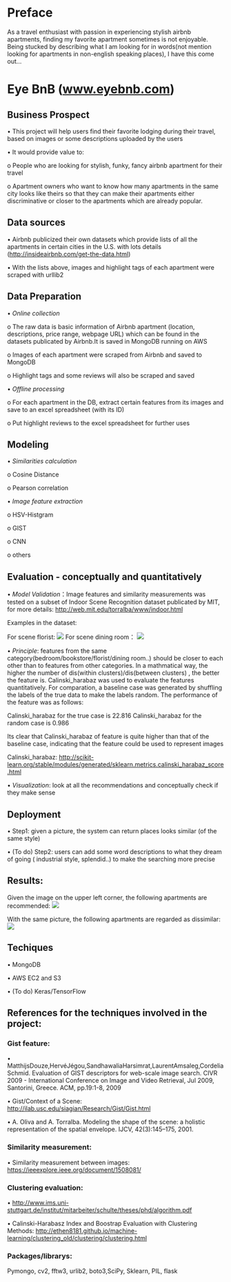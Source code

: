 # Preface

As a travel enthusiast with passion in experiencing stylish airbnb apartments, finding my favorite apartment sometimes is not enjoyable. Being stucked by describing what I am looking for in words(not mention looking for apartments in non-english speaking places), I have this come out...


# Eye BnB (www.eyebnb.com)

## Business Prospect

•	This project will help users find their favorite lodging during their travel, based on images or some descriptions uploaded by the users

•	It would provide value to:

 o	People who are looking for stylish, funky, fancy airbnb apartment for their travel
 
 o	Apartment owners who want to know how many apartments in the same city looks like theirs so that they can make their apartments either discriminative or closer to the apartments which are already popular. 

## Data sources

•	Airbnb publicized their own datasets which provide lists of all the apartments in certain cities in the U.S. with lots details (http://insideairbnb.com/get-the-data.html)

•	With the lists above, images and highlight tags of each apartment were scraped with urllib2

## Data Preparation

•	*Online collection*

  o The raw data is basic information of Airbnb apartment (location, descriptions, price range, webpage URL) which can be found in the datasets publicated by Airbnb.It is saved in MongoDB running on AWS
  

o	Images of each apartment were scraped from Airbnb and saved to MongoDB
  
  o	Highlight tags and some reviews will also be scraped and saved

•	*Offline processing*

  o	For each apartment in the DB, extract certain features from its images and save to an excel spreadsheet (with its ID) 
  
  o	Put highlight reviews to the excel spreadsheet for further uses
  
## Modeling

•	*Similarities calculation*
  
  o	Cosine Distance
  
  o	Pearson correlation


  
•	*Image feature extraction*
  
  o	HSV-Histgram
  
  o	GIST

  o CNN
  
  o	others

## Evaluation - conceptually and quantitatively

 • *Model Validation*：Image features and similarity measurements was tested on a subset of Indoor Scene Recognition dataset publicated by MIT, for more details: http://web.mit.edu/torralba/www/indoor.html

Examples in the dataset:

For scene florist:
<img src="https://github.com/starfoe/Eye-bnb/blob/master/iconImage/Picture2.png"> </img>
For scene dining room：
<img src="https://github.com/starfoe/Eye-bnb/blob/master/iconImage/Picture3.png"> </img>

•  *Principle*: features from the same category(bedroom/bookstore/florist/dining room..) should be closer to each other than to features from other categories. In a mathmatical way, the higher the number of dis(within clusters)/dis(between clusters) , the better the feature is.
  Calinski_harabaz was used to evaluate the features quantitatively. For comparation, a baseline case was generated by shuffling the labels of the true data to make the labels random. The performance of the feature was as follows:



  Calinski_harabaz for the true case is 22.816
  Calinski_harabaz for the random case is 0.986
  
  Its clear that Calinski_harabaz of feature is quite higher than that of the baseline case, indicating that the feature could be used to represent images
  
Calinski_harabaz: <url> http://scikit-learn.org/stable/modules/generated/sklearn.metrics.calinski_harabaz_score.html</url>

•	*Visualization*: look at all the recommendations and conceptually check if they make sense

## Deployment

•	Step1: given a picture, the system can return places looks similar (of the same style)

•	(To do) Step2: users can add some word descriptions to what they dream of going ( industrial style, splendid..) to make the searching more precise


## Results:


Given the image on the upper left corner, the following apartments are recommended:
<img src="https://github.com/starfoe/Eye-bnb/blob/master/iconImage/true_case.png"></img>

With the same picture, the following apartments are regarded as dissimilar:
<img src="https://github.com/starfoe/Eye-bnb/blob/master/iconImage/true_case_BAD.png"></img> 
 
 



## Techiques 

•	MongoDB

•	AWS EC2 and S3

• (To do) Keras/TensorFlow 


## References for the techniques involved in the project:

### Gist feature: 

  • MatthijsDouze,HervéJégou,SandhawaliaHarsimrat,LaurentAmsaleg,CordeliaSchmid. Evaluation of GIST descriptors for web-scale image search. CIVR 2009 - International Conference on Image and Video Retrieval, Jul 2009, Santorini, Greece. ACM, pp.19:1-8, 2009
  
  • Gist/Context of a Scene: <url> http://ilab.usc.edu/siagian/Research/Gist/Gist.html </url>

  • A. Oliva and A. Torralba. Modeling the shape of the scene: a holistic representation of the spatial envelope. IJCV, 42(3):145–175, 2001.
  
### Similarity measurement:

 • Similarity measurement between images: <url> https://ieeexplore.ieee.org/document/1508081/</url>
 
### Clustering evaluation:

 • <url> http://www.ims.uni-stuttgart.de/institut/mitarbeiter/schulte/theses/phd/algorithm.pdf </url>
 
 • Calinski-Harabasz Index and Boostrap Evaluation with Clustering Methods: <url> http://ethen8181.github.io/machine-learning/clustering_old/clustering/clustering.html </url>

### Packages/librarys:
Pymongo, cv2, fftw3, urlib2, boto3,SciPy, Sklearn, PIL, flask
 





